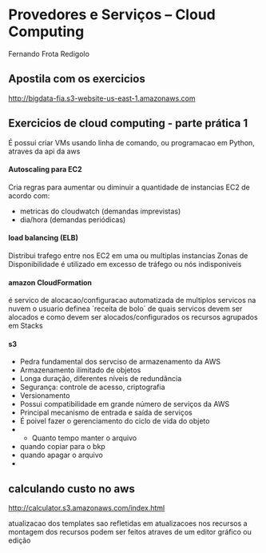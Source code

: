 # Provedores e Serviços – Cloud Computing

Fernando Frota Redigolo

## Apostila com os exercicios
http://bigdata-fia.s3-website-us-east-1.amazonaws.com


## Exercicios de cloud computing - parte prática 1

É possui criar VMs usando linha de comando, ou programacao em Python, atraves da api da aws

#### Autoscaling para EC2

Cria regras para aumentar ou diminuir a quantidade de instancias EC2 de acordo com:
- metricas do cloudwatch (demandas imprevistas)
- dia/hora (demandas periódicas)

#### load balancing (ELB)
Distribui trafego entre nos EC2 em uma ou multiplas instancias Zonas de Disponibilidade
 é utilizado em excesso de tráfego ou nós indisponiveis
 
 #### amazon CloudFormation
 
 é servico de alocacao/configuracao automatizada de multiplos servicos na nuvem
 o usuario definea ´receita de bolo´ de quais servicos devem ser alocados e como devem ser alocados/configurados
 os recursos agrupados em Stacks
 
 #### s3
 
 - Pedra fundamental dos servciso de armazenamento da AWS
 - Armazenamento ilimitado de objetos
 - Longa duração, diferentes níveis de redundância
 - Segurança: controle de acesso, criptografia
 - Versionamento
 - Possui compatibilidade em grande número de serviços da AWS
 - Principal mecanismo de entrada e saída de serviços
 - É poivel fazer o gerenciamento do ciclo de vida do objeto
 - - Quanto tempo manter o arquivo
 - quando copiar para o bkp
 - quando apagar o arquivo
 - 
 
 
 ## calculando custo no aws
 
 http://calculator.s3.amazonaws.com/index.html
 
 
 atualizacao  dos templates sao refletidas em atualizacoes nos recursos
 a montagem dos recursos podem ser feitos atraves de um editor gráfico ou edição 
